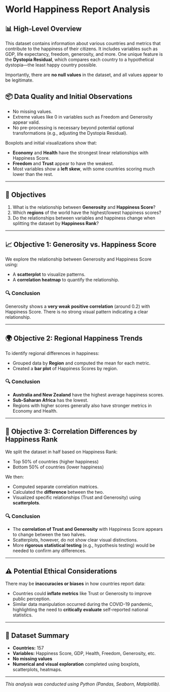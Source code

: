 # World Happiness Report Analysis

## 📊 High-Level Overview

This dataset contains information about various countries and metrics that contribute to the happiness of their citizens. It includes variables such as GDP, life expectancy, freedom, generosity, and more. One unique feature is the **Dystopia Residual**, which compares each country to a hypothetical dystopia—the least happy country possible.

Importantly, there are **no null values** in the dataset, and all values appear to be legitimate.

## 📦 Data Quality and Initial Observations

- No missing values.
- Extreme values like 0 in variables such as Freedom and Generosity appear valid.
- No pre-processing is necessary beyond potential optional transformations (e.g., adjusting the Dystopia Residual).

Boxplots and initial visualizations show that:
- **Economy** and **Health** have the strongest linear relationships with Happiness Score.
- **Freedom** and **Trust** appear to have the weakest.
- Most variables show a **left skew**, with some countries scoring much lower than the rest.

---

## 🎯 Objectives

1. What is the relationship between **Generosity** and **Happiness Score**?
2. Which **regions** of the world have the highest/lowest happiness scores?
3. Do the relationships between variables and happiness change when splitting the dataset by **Happiness Rank**?

---

## 📈 Objective 1: Generosity vs. Happiness Score

We explore the relationship between Generosity and Happiness Score using:

- A **scatterplot** to visualize patterns.
- A **correlation heatmap** to quantify the relationship.

### 🔍 Conclusion

Generosity shows a **very weak positive correlation** (around 0.2) with Happiness Score. There is no strong visual pattern indicating a clear relationship.

---

## 🌍 Objective 2: Regional Happiness Trends

To identify regional differences in happiness:

- Grouped data by **Region** and computed the mean for each metric.
- Created a **bar plot** of Happiness Scores by region.

### 🔍 Conclusion

- **Australia and New Zealand** have the highest average happiness scores.
- **Sub-Saharan Africa** has the lowest.
- Regions with higher scores generally also have stronger metrics in Economy and Health.

---

## 🔄 Objective 3: Correlation Differences by Happiness Rank

We split the dataset in half based on Happiness Rank:
- Top 50% of countries (higher happiness)
- Bottom 50% of countries (lower happiness)

We then:
- Computed separate correlation matrices.
- Calculated the **difference** between the two.
- Visualized specific relationships (Trust and Generosity) using **scatterplots**.

### 🔍 Conclusion

- The **correlation of Trust and Generosity** with Happiness Score appears to change between the two halves.
- Scatterplots, however, do not show clear visual distinctions.
- More **rigorous statistical testing** (e.g., hypothesis testing) would be needed to confirm any differences.

---

## ⚠️ Potential Ethical Considerations

There may be **inaccuracies or biases** in how countries report data:

- Countries could **inflate metrics** like Trust or Generosity to improve public perception.
- Similar data manipulation occurred during the COVID-19 pandemic, highlighting the need to **critically evaluate** self-reported national statistics.

---

## 📁 Dataset Summary

- **Countries:** 157
- **Variables:** Happiness Score, GDP, Health, Freedom, Generosity, etc.
- **No missing values**
- **Numerical and visual exploration** completed using boxplots, scatterplots, heatmaps.

---

*This analysis was conducted using Python (Pandas, Seaborn, Matplotlib).*
